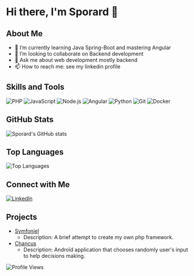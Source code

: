 # Hi there, I'm Sporard 👋

## About Me

- 🌱 I’m currently learning Java Spring-Boot and mastering Angular
- 👯 I’m looking to collaborate on Backend development
- 💬 Ask me about web development mostly backend
- 📫 How to reach me: see my linkedin profile

## Skills and Tools

![PHP](https://img.shields.io/badge/PHP-Laravel-yellow)
![JavaScript](https://img.shields.io/badge/JavaScript-ES6+-yellow)
![Node.js](https://img.shields.io/badge/Node.js-339933?logo=node.js&logoColor=white)
![Angular](https://img.shields.io/badge/AngularJS-Angular-61DAFB?logo=angular&logoColor=white)
![Python](https://img.shields.io/badge/Python-3776AB?logo=python&logoColor=white)
![Git](https://img.shields.io/badge/Git-F05032?logo=git&logoColor=white)
![Docker](https://img.shields.io/badge/Docker-2496ED?logo=docker&logoColor=white)

## GitHub Stats

![Sporard's GitHub stats](https://github-readme-stats.vercel.app/api?username=Sporard&show_icons=true&theme=radical)

## Top Languages

![Top Languages](https://github-readme-stats.vercel.app/api/top-langs/?username=Sporard&layout=compact&theme=radical)

## Connect with Me

[![LinkedIn](https://img.shields.io/badge/LinkedIn-0077B5?logo=linkedin&logoColor=white)](https://linkedin.com/in/pierre-sabard)


## Projects

- [Symfoniel]([https://github.com/Sporard/Project1](https://github.com/Sporard/symfoniel))
  - Description: A brief attempt to create my own php framework.
- [Chancus]([https://github.com/Sporard/Project2](https://github.com/Sporard/Chancus))
  - Description: Androïd application that chooses randomly user's input to help decisions making.

![Profile Views](https://komarev.com/ghpvc/?username=Sporard&color=brightgreen)
